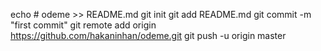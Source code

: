 echo # odeme >> README.md
git init
git add README.md
git commit -m "first commit"
git remote add origin https://github.com/hakaninhan/odeme.git
git push -u origin master
